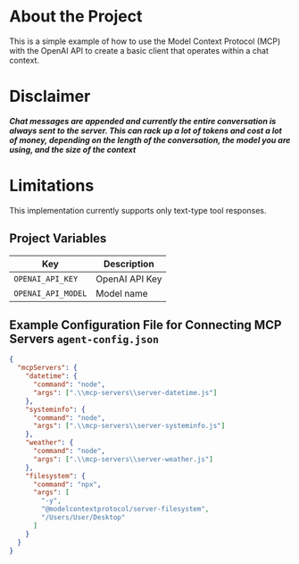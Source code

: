 # About the Project

This is a simple example of how to use the Model Context Protocol (MCP) with the OpenAI API to create a basic client that operates within a chat context.

# Disclaimer

_**Chat messages are appended and currently the entire conversation is always sent to the server. This can rack up a lot of tokens and cost a lot of money, depending on the length of the conversation, the model you are using, and the size of the context**_

# Limitations

This implementation currently supports only text-type tool responses.

## Project Variables

| Key                | Description    |
| ------------------ | -------------- |
| `OPENAI_API_KEY`   | OpenAI API Key |
| `OPENAI_API_MODEL` | Model name     |

## Example Configuration File for Connecting MCP Servers `agent-config.json`

```json
{
  "mcpServers": {
    "datetime": {
      "command": "node",
      "args": [".\\mcp-servers\\server-datetime.js"]
    },
    "systeminfo": {
      "command": "node",
      "args": [".\\mcp-servers\\server-systeminfo.js"]
    },
    "weather": {
      "command": "node",
      "args": [".\\mcp-servers\\server-weather.js"]
    },
    "filesystem": {
      "command": "npx",
      "args": [
        "-y",
        "@modelcontextprotocol/server-filesystem",
        "/Users/User/Desktop"
      ]
    }
  }
}
```
